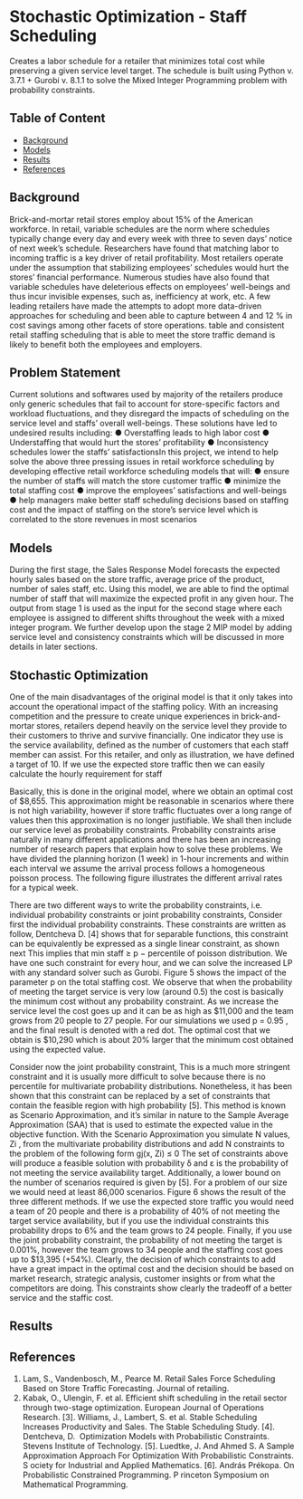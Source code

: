 # Stochastic Optimization - Staff Scheduling
Creates a labor schedule for a retailer that minimizes total cost while preserving a given service level target. The schedule is built using Python v. 3.7.1 + Gurobi v. 8.1.1 to solve the Mixed Integer Programming problem with probability constraints.

## Table of Content

* [Background](#Background)
* [Models](#Models)
* [Results](#Results)
* [References](#References)

## Background

Brick-and-mortar retail stores employ about 15% of the American workforce. In retail, variable schedules are the norm where schedules typically change every day and every week with three to seven days’ notice of next week’s schedule. Researchers have found that matching labor to incoming traffic is a key driver of retail profitability. Most retailers operate under the assumption that stabilizing employees’ schedules would hurt the stores’ financial performance. Numerous studies have also found that variable schedules have deleterious effects on employees’ well-beings and thus incur invisible expenses, such as, inefficiency at work, etc.
A few leading retailers have made the attempts to adopt more data-driven approaches for scheduling and been able to capture between 4 and 12 % in cost savings among other facets of store operations. table and consistent retail staffing scheduling that is able to meet the store traffic demand is likely to benefit both the employees and employers.

## Problem Statement

​Current solutions and softwares used by majority of the retailers produce only generic schedules that fail to account for store-specific factors and workload fluctuations, and they disregard the impacts of scheduling on the service level and staffs’ overall well-beings. These solutions have led to undesired results including:
● Overstaffing leads to high labor cost
● Understaffing that would hurt the stores’ profitability
● Inconsistency schedules lower the staffs’ satisfactions
​In this project, we intend to help solve the above three pressing issues in retail workforce scheduling by developing effective retail workforce scheduling models that will:
● ensure the number of staffs will match the store customer traffic
● minimize the total staffing cost
● improve the employees’ satisfactions and well-beings
● help managers make better staff scheduling decisions based on staffing cost and the
impact of staffing on the store’s service level which is correlated to the store revenues in most scenarios

## Models

During the first stage, the Sales Response Model forecasts the expected hourly sales based on the store traffic, average price of the product, number of sales staff, etc. Using this model, we are able to find the optimal number of staff that will maximize the expected profit in any given hour. The output from stage 1 is used as the input for the second stage where each employee is assigned to different shifts throughout the week with a mixed integer program. We further develop upon the stage 2 MIP model by adding service level and consistency constraints which will be discussed in more details in later sections.

## Stochastic Optimization

One of the main disadvantages of the original model is that it only takes into account the operational impact of the staffing policy. With an increasing competition and the pressure to create unique experiences in brick-and-mortar stores, retailers depend heavily on the service level they provide to their customers to thrive and survive financially. One indicator they use is the service availability, defined as the number of customers that each staff member can assist. For this retailer, and only as illustration, we have defined a target of 10. If we use the expected store traffic then we can easily calculate the hourly requirement for staff

​Basically, this is done in the original model, where we obtain an optimal cost of $8,655. This approximation might be reasonable in scenarios where there is not high variability, however if store traffic fluctuates over a long range of values then this approximation is no longer justifiable. We shall then include our service level as probability constraints.
​Probability constraints arise naturally in many different applications and there has been an increasing number of research papers that explain how to solve these problems. We have divided the planning horizon (1 week) in 1-hour increments and within each interval we assume the arrival process follows a homogeneous poisson process. The following figure illustrates the different arrival rates for a typical week.

​There are two different ways to write the probability constraints, i.e. individual probability constraints or joint probability constraints,
​Consider first the individual probability constraints. These constraints are written as follow, ​Dentcheva D. [4] shows that for separable functions, this constraint can be equivalently be
expressed as a single linear constraint, as shown next
​This implies that min staff ≥ p − percentile of poisson distribution. We have one such constraint for every hour, and we can solve the increased LP with any standard solver such as Gurobi. Figure 5 shows the impact of the parameter ​p​ on the total staffing cost. We observe that when the probability of meeting the target service is very low (around 0.5) the cost is basically the minimum cost without any probability constraint. As we increase the service level the cost goes up and it can be as high as $11,000 and the team grows from 20 people to 27 people. For our simulations we used p = 0.95 , and the final result is denoted with a red dot. The optimal cost that we obtain is $10,290 which is about 20% larger that the minimum cost obtained using the expected value.

Consider now the joint probability constraint,
​This is a much more stringent constraint and it is usually more difficult to solve because there is no percentile for multivariate probability distributions. Nonetheless, it has been shown that this constraint can be replaced by a set of constraints that contain the feasible region with high probability [5]. This method is known as Scenario Approximation, and it’s similar in nature to the Sample Average Approximation (SAA) that is used to estimate the expected value in the objective function. With the Scenario Approximation you simulate N values, Zi , from the multivariate probability distributions and add N constraints to the problem of the following form
gj(x, Zi) ≤ 0
​The set of constraints above will produce a feasible solution with probability δ and ε is the probability of not meeting the service availability target. Additionally, a lower bound on the number of scenarios required is given by [5].
​For a problem of our size we would need at least 86,000 scenarios. Figure 6 shows the result of the three different methods. If we use the expected store traffic you would need a team of 20 people and there is a probability of 40% of not meeting the target service availability, but if you use the individual constraints this probability drops to 6% and the team grows to 24 people. Finally, if you use the joint probability constraint, the probability of not meeting the target is 0.001%, however the team grows to 34 people and the staffing cost goes up to $13,395 (+54%). Clearly, the decision of which constraints to add have a great impact in the optimal cost and the decision should be based on market research, strategic analysis, customer insights or from what the competitors are doing. This constraints show clearly the tradeoff of a better service and the staffic cost.

## Results

## References
1. Lam, S., Vandenbosch, M., Pearce M. ​Retail Sales Force Scheduling Based on Store Traffic Forecasting​. Journal of retailing.
2. Kabak, O., Ulengin, F. et al.​ Efficient shift scheduling in the retail sector through two-stage optimization. ​European Journal of Operations Research.
[3]. Williams, J., Lambert, S. et al. ​Stable Scheduling Increases Productivity and Sales.​ The Stable Scheduling Study.
[4]. Dentcheva, D. ​ Optimization Models with Probabilistic Constraints​. Stevens Institute of Technology.
[5]. Luedtke, J. And Ahmed S. ​A Sample Approximation Approach For Optimization With Probabilistic Constraints. S​ ociety for Industrial and Applied Mathematics.
[6]. András Prékopa. ​On Probabilistic Constrained Programming. P​ rinceton Symposium on Mathematical Programming.
